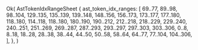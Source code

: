 Ok(
    AstTokenIdxRangeSheet {
        ast_token_idx_ranges: [
            69..77,
            89..98,
            98..104,
            129..135,
            135..139,
            139..148,
            148..156,
            156..173,
            173..177,
            177..180,
            118..180,
            114..118,
            118..180,
            180..190,
            190..212,
            212..218,
            218..229,
            229..240,
            240..251,
            251..269,
            269..287,
            287..293,
            293..297,
            297..303,
            303..306,
            0..8,
            8..18,
            18..28,
            28..38,
            38..44,
            44..50,
            50..58,
            58..64,
            64..77,
            77..104,
            104..306,
        ],
    },
)